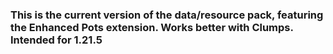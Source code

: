 ### This is the current version of the data/resource pack, featuring the Enhanced Pots extension. Works better with Clumps. Intended for 1.21.5